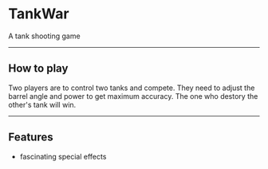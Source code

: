 # TankWar
A tank shooting game

***

## How to play
Two players are to control two tanks and compete. 
They need to adjust the barrel angle and power to get maximum accuracy.
The one who destory the other's tank will win.

***

## Features
* fascinating special effects

